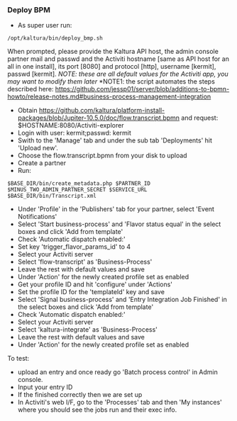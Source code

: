 ### Deploy BPM
* As super user run: 
```
/opt/kaltura/bin/deploy_bmp.sh
```
When prompted, please provide the Kaltura API host, the admin console partner mail and passwd and the Activiti hostname [same as API host for an all in one install], its port [8080] and protocol [http], username [kermit], passwd [kermit].
*NOTE: these are all default values for the Activiti app, you may want to modify them later*
*NOTE1: the script automates the steps described here: https://github.com/jessp01/server/blob/additions-to-bpmn-howto/release-notes.md#business-process-management-integration

* Obtain https://github.com/kaltura/platform-install-packages/blob/Jupiter-10.5.0/doc/flow.transcript.bpmn and request: $HOSTNAME:8080/Activiti-explorer
* Login with user: kermit;passwd: kermit
* Swith to the 'Manage' tab and under the sub tab 'Deployments' hit 'Upload new'.
* Choose the flow.transcript.bpmn from your disk to upload
* Create a partner
* Run:
```
$BASE_DIR/bin/create_metadata.php $PARTNER_ID $MINUS_TWO_ADMIN_PARTNER_SECRET $SERVICE_URL $BASE_DIR/bin/Transcript.xml
```
* Under 'Profile' in the 'Publishers' tab for your partner, select 'Event Notifications'
* Select 'Start business-process' and 'Flavor status equal' in the select boxes and click 'Add from template'
* Check 'Automatic dispatch enabled:'
* Set key 'trigger_flavor_params_id' to 4
* Select your Activiti server
* Select 'flow-transcript' as 'Business-Process'
* Leave the rest with default values and save
* Under 'Action' for the newly created profile set as enabled
* Get your profile ID and hit 'configure' under 'Actions'
* Set the profile ID for the 'templateId' key and save
* Select 'Signal business-process' and 'Entry Integration Job Finished' in the select boxes and click 'Add from template'
* Check 'Automatic dispatch enabled:'
* Select your Activiti server
* Select 'kaltura-integrate' as 'Business-Process'
* Leave the rest with default values and save
* Under 'Action' for the newly created profile set as enabled

To test: 

* upload an entry and once ready go 'Batch process control' in Admin console. 
* Input your entry ID
* If the finished correctly then we are set up
* In Activiti's web I/F, go to the 'Processes' tab and then 'My instances' where you should see the jobs run and their exec info.

